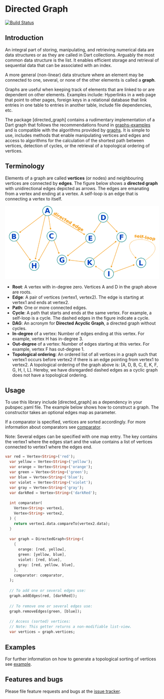 
# Directed Graph

[![Build Status](https://travis-ci.com/simphotonics/directed_graph.svg?branch=master)](https://travis-ci.com/simphotonics/directed_graph)

## Introduction

An integral part of storing, manipulating, and retrieving numerical data are data structures or as they are called in Dart collections.
Arguably the most common data structure is the list. It enables efficient storage and retrieval of sequential data that can be associated with an index.

A more general (non-linear) data structure where an element may be connected to one, several, or none of the other elements is called a **graph**.


Graphs are useful when keeping track of elements that are linked to or are dependent on other elements.
Examples include: Hyperlinks in a web page that point to other pages, foreign keys in a relational database that link entries in one table to entries in another table,
include file dependencies, etc.

The package [directed_graph] contains a rudimentary implementation of a Dart graph that follows the recommendations found in [graphs-examples] and is compatible with
the algorithms provided by [graphs]. It is simple to use, includes methods that enable manipulating vertices and edges and access to algorithms
for the calculation of the shortest path between vertices, detection of cycles, or the retrieval of a topological ordering of vertices.

## Terminology

Elements of a graph are called **vertices** (or nodes) and neighbouring vertices are connected by **edges**.
The figure below shows a **directed graph** with unidirectional edges depicted as arrows.
The edges are emanating from a vertex and ending at a vertex. A self-loop is an edge that is connecting a vertex to itself.

![Directed Graph Image](images/directed_graph.png)

- **Root**: A vertex with in-degree zero. Vertices A and D in the graph above are roots.
- **Edge**: A pair of vertices (vertex1, vertex2). The edge is starting at vertex1 and ends at vertex2.
- **Path**: One or more connected edges.
- **Cycle**: A path that starts and ends at the same vertex. For example, a self-loop is a cycle. The dashed edges in the figure indicate a cycle.
- **DAG**: An acronym for **Directed Acyclic Graph**, a directed graph without cycles.
- **In-degree** of a vertex: Number of edges ending at this vertex. For example, vertex H has in-degree 3.
- **Out-degree** of a vertex: Number of edges starting at this vertex. For example, vertex F has out-degree 1.
- **Topological ordering**: An ordered list of all vertices in a graph such that vertex1 occurs before vertex2 if there is an edge pointing from vertex1 to vertex2.
A topological ordering of the graph above is: [A, D, B, C, E, K, F, G, H, I, L]. Hereby, we have disregarded dashed edges as a cyclic graph does
not have a topological ordering.

## Usage

To use this library include [directed_graph] as a dependency in your pubspec.yaml file. The
example below shows how to construct a graph. The constructor takes an optional edges map as parameter.

If a comparator is specified, vertices are sorted accordingly. For more information about comparators see
[comparator].

Note: Several edges can be specified with one map entry. The key contains the vertex1 where the edges start
and the value contains a list of vertices connected to vertex1 where the edges end.


```Dart
var red = Vertex<String>('red');
  var yellow = Vertex<String>('yellow');
  var orange = Vertex<String>('orange');
  var green = Vertex<String>('green');
  var blue = Vertex<String>('blue');
  var violet = Vertex<String>('violet');
  var gray = Vertex<String>('gray');
  var darkRed = Vertex<String>('darkRed');

  int comparator(
    Vertex<String> vertex1,
    Vertex<String> vertex2,
  ) {
    return vertex1.data.compareTo(vertex2.data);
  }

  var graph = DirectedGraph<String>(
    {
      orange: [red, yellow],
      green: [yellow, blue],
      violet: [red, blue],
      gray: [red, yellow, blue],
    },
    comparator: comparator,
  );

  // To add one or several edges use:
  graph.addEdges(red, [darkRed]);

  // To remove one or several edges use:
  graph.removeEdges(green, [blue]);

  // Access (sorted) vertices:
  // Note: This getter returns a non-modifiable list-view.
  var vertices = graph.vertices;

```

## Examples

For further information on how to generate a topological sorting of vertices see [example].

## Features and bugs

Please file feature requests and bugs at the [issue tracker].

[comparator]: https://api.flutter.dev/flutter/dart-core/Comparator.html
[issue tracker]: https://github.com/simphotonics/directed_graph/issues
[example]: example
[graphs-examples]: https://pub.dev/packages/graphs#-example-tab-
[graphs]: https://pub.dev/packages/graphs
